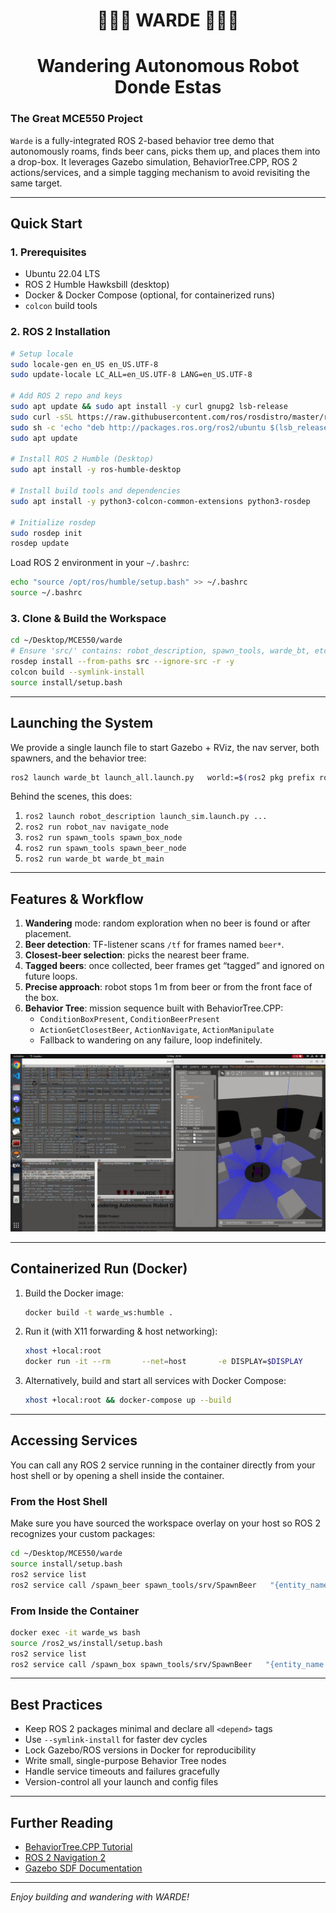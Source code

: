 <h1 align="center">🌹🌹🌹 WARDE 🌹🌹🌹</h1>
<h1 align="center">Wandering Autonomous Robot Donde Estas</h1>

### The Great MCE550 Project
`Warde` is a fully-integrated ROS 2-based behavior tree demo that autonomously roams, finds beer cans, picks them up, and places them into a drop-box. It leverages Gazebo simulation, BehaviorTree.CPP, ROS 2 actions/services, and a simple tagging mechanism to avoid revisiting the same target.

---

## Quick Start

### 1. Prerequisites

- Ubuntu 22.04 LTS  
- ROS 2 Humble Hawksbill (desktop)  
- Docker & Docker Compose (optional, for containerized runs)  
- `colcon` build tools  

### 2. ROS 2 Installation

```bash
# Setup locale
sudo locale-gen en_US en_US.UTF-8
sudo update-locale LC_ALL=en_US.UTF-8 LANG=en_US.UTF-8

# Add ROS 2 repo and keys
sudo apt update && sudo apt install -y curl gnupg2 lsb-release
sudo curl -sSL https://raw.githubusercontent.com/ros/rosdistro/master/ros.asc   | sudo apt-key add -
sudo sh -c 'echo "deb http://packages.ros.org/ros2/ubuntu $(lsb_release -cs) main"   > /etc/apt/sources.list.d/ros2.list'
sudo apt update

# Install ROS 2 Humble (Desktop)
sudo apt install -y ros-humble-desktop

# Install build tools and dependencies
sudo apt install -y python3-colcon-common-extensions python3-rosdep

# Initialize rosdep
sudo rosdep init
rosdep update
```

Load ROS 2 environment in your `~/.bashrc`:

```bash
echo "source /opt/ros/humble/setup.bash" >> ~/.bashrc
source ~/.bashrc
```

### 3. Clone & Build the Workspace

```bash
cd ~/Desktop/MCE550/warde
# Ensure 'src/' contains: robot_description, spawn_tools, warde_bt, etc.
rosdep install --from-paths src --ignore-src -r -y
colcon build --symlink-install
source install/setup.bash
```

---

## Launching the System

We provide a single launch file to start Gazebo + RViz, the nav server, both spawners, and the behavior tree:

```bash
ros2 launch warde_bt launch_all.launch.py   world:=$(ros2 pkg prefix robot_description)/models/myWorld/boxes_world.sdf   use_sim_time:=true   rviz_config_file:=$(ros2 pkg prefix robot_description)/rviz/sim.config.rviz
```

Behind the scenes, this does:

1. `ros2 launch robot_description launch_sim.launch.py ...`  
2. `ros2 run robot_nav navigate_node`  
3. `ros2 run spawn_tools spawn_box_node`  
4. `ros2 run spawn_tools spawn_beer_node`  
5. `ros2 run warde_bt warde_bt_main`

---

## Features & Workflow

1. **Wandering** mode: random exploration when no beer is found or after placement.  
2. **Beer detection**: TF-listener scans `/tf` for frames named `beer*`.  
3. **Closest-beer selection**: picks the nearest beer frame.  
4. **Tagged beers**: once collected, beer frames get “tagged” and ignored on future loops.  
5. **Precise approach**: robot stops 1 m from beer or from the front face of the box.  
6. **Behavior Tree**: mission sequence built with BehaviorTree.CPP:  
   - `ConditionBoxPresent`, `ConditionBeerPresent`  
   - `ActionGetClosestBeer`, `ActionNavigate`, `ActionManipulate`  
   - Fallback to wandering on any failure, loop indefinitely.  

![warde in action](https://github.com/wgtayar/warde/blob/main/Screenshots/warde_pt1.png)

---

## Containerized Run (Docker)

1. Build the Docker image:

    ```bash
    docker build -t warde_ws:humble .
    ```

2. Run it (with X11 forwarding & host networking):

    ```bash
    xhost +local:root
    docker run -it --rm       --net=host       -e DISPLAY=$DISPLAY       -v /tmp/.X11-unix:/tmp/.X11-unix       warde_ws:humble
    ```

3. Alternatively, build and start all services with Docker Compose:

    ```bash
    xhost +local:root && docker-compose up --build
    ```

---

## Accessing Services

You can call any ROS 2 service running in the container directly from your host shell or by opening a shell inside the container.

### From the Host Shell

Make sure you have sourced the workspace overlay on your host so ROS 2 recognizes your custom packages:

```bash
cd ~/Desktop/MCE550/warde
source install/setup.bash
ros2 service list
ros2 service call /spawn_beer spawn_tools/srv/SpawnBeer   "{entity_name: 'beer2', x: 2.0, y: 3.0, z: 0.25}"
```

### From Inside the Container

```bash
docker exec -it warde_ws bash
source /ros2_ws/install/setup.bash
ros2 service list
ros2 service call /spawn_box spawn_tools/srv/SpawnBeer   "{entity_name: 'box1', x: 0.0, y: 0.0, z: 0.0}"
```

---

## Best Practices

- Keep ROS 2 packages minimal and declare all `<depend>` tags  
- Use `--symlink-install` for faster dev cycles  
- Lock Gazebo/ROS versions in Docker for reproducibility  
- Write small, single-purpose Behavior Tree nodes  
- Handle service timeouts and failures gracefully  
- Version-control all your launch and config files  

---

## Further Reading

- [BehaviorTree.CPP Tutorial](https://www.behaviortree.dev/)  
- [ROS 2 Navigation 2](https://navigation.ros.org/)  
- [Gazebo SDF Documentation](http://sdformat.org/)  

---

*Enjoy building and wandering with WARDE!*
